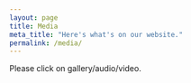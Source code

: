 ```yaml
---
layout: page
title: Media
meta_title: "Here's what's on our website."
permalink: /media/
---
```


Please click on gallery/audio/video.